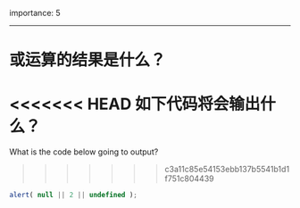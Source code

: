 importance: 5

---

# 或运算的结果是什么？

<<<<<<< HEAD
如下代码将会输出什么？
=======
What is the code below going to output?
>>>>>>> c3a11c85e54153ebb137b5541b1d1f751c804439

```js
alert( null || 2 || undefined );
```

